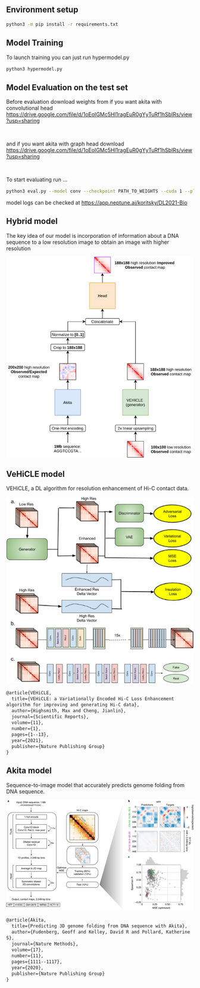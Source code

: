 ## Environment setup

``` bash
python3 -m pip install -r requirements.txt
```

## Model Training

To launch training you can just run hypermodel.py

``` bash
python3 hypermodel.py
```

## Model Evaluation on the test set

Before evaluation download weights from if you want akita with convolutional head https://drive.google.com/file/d/1oEoIGMc5Hl1ragEuR0gYyTuRf1hSbIRs/view?usp=sharing

<br>

and if you want akita with graph head download https://drive.google.com/file/d/1oEoIGMc5Hl1ragEuR0gYyTuRf1hSbIRs/view?usp=sharing

<br>

To start evaluating run ...
``` bash
python3 eval.py --model conv --checkpoint PATH_TO_WEIGHTS --cuda 1 --plot 2
```

model logs can be checked at https://app.neptune.ai/koritsky/DL2021-Bio

## Hybrid model

The key idea of our model is incorporation of information about a DNA sequence to a low resolution image to obtain an image with higher resolution

![hybrid img](./imgs/Model_combining.png)

## VeHiCLE model

VEHiCLE, a DL algorithm for resolution enhancement of Hi-C contact data.

![vehicle img](./imgs/vehicle.png)

```
@article{VEHiCLE,
  title={VEHiCLE: a Variationally Encoded Hi-C Loss Enhancement algorithm for improving and generating Hi-C data},
  author={Highsmith, Max and Cheng, Jianlin},
  journal={Scientific Reports},
  volume={11},
  number={1},
  pages={1--13},
  year={2021},
  publisher={Nature Publishing Group}
}
```

## Akita model

Sequence-to-image model that accurately predicts genome folding from DNA sequence.

![hybrid img](./imgs/akita_nature.png)

```
@article{Akita,
  title={Predicting 3D genome folding from DNA sequence with Akita},
  author={Fudenberg, Geoff and Kelley, David R and Pollard, Katherine S},
  journal={Nature Methods},
  volume={17},
  number={11},
  pages={1111--1117},
  year={2020},
  publisher={Nature Publishing Group}
}
```


